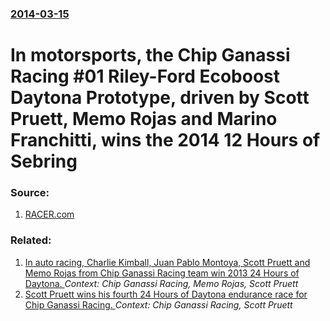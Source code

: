### [2014-03-15](/news/2014/03/15/index.md)

# In motorsports, the Chip Ganassi Racing #01 Riley-Ford Ecoboost Daytona Prototype, driven by Scott Pruett, Memo Rojas and Marino Franchitti, wins the 2014 12 Hours of Sebring 




### Source:

1. [RACER.com](http://www.racer.com/index.php/latest-stories/item/101934-imsa-ganassi-ford-wins-12-hours-of-sebring)

### Related:

1. [In auto racing, Charlie Kimball, Juan Pablo Montoya, Scott Pruett and Memo Rojas from Chip Ganassi Racing team win 2013 24 Hours of Daytona. ](/news/2013/01/27/in-auto-racing-charlie-kimball-juan-pablo-montoya-scott-pruett-and-memo-rojas-from-chip-ganassi-racing-team-win-2013-24-hours-of-daytona.md) _Context: Chip Ganassi Racing, Memo Rojas, Scott Pruett_
2. [Scott Pruett wins his fourth 24 Hours of Daytona endurance race for Chip Ganassi Racing. ](/news/2011/01/30/scott-pruett-wins-his-fourth-24-hours-of-daytona-endurance-race-for-chip-ganassi-racing.md) _Context: Chip Ganassi Racing, Scott Pruett_
